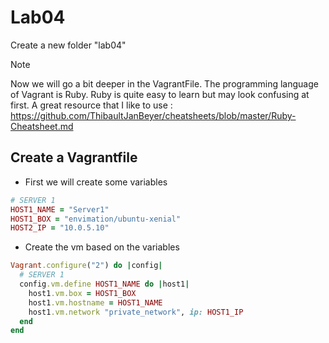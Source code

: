 # Lab04
Create a new folder "lab04"

> [!NOTE]
> Now we will go a bit deeper in the VagrantFile.
> The programming language of Vagrant is Ruby.
> Ruby is quite easy to learn but may look confusing at first.
> A great resource that I like to use : https://github.com/ThibaultJanBeyer/cheatsheets/blob/master/Ruby-Cheatsheet.md

## Create a Vagrantfile
* First we will create some variables
```ruby
# SERVER 1
HOST1_NAME = "Server1"
HOST1_BOX = "envimation/ubuntu-xenial"
HOST2_IP = "10.0.5.10"
```

* Create the vm based on the variables
```ruby
Vagrant.configure("2") do |config|
  # SERVER 1
  config.vm.define HOST1_NAME do |host1|
    host1.vm.box = HOST1_BOX
    host1.vm.hostname = HOST1_NAME
    host1.vm.network "private_network", ip: HOST1_IP
  end
end
```